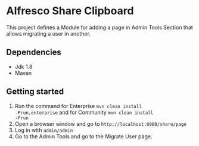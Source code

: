 # Alfresco Share Clipboard

This project defines a Module for adding a page in Admin Tools Section that allows migrating a user in another.

## Dependencies
- Jdk 1.8
- Maven

## Getting started
1. Run the command for Enterprise <code>mvn clean install -Prun,enterprise</code> and for Community <code>mvn clean install -Prun</code> 
2. Open a browser window and go to <code>http://localhost:8080/share/page</code>
3. Log in with <code>admin/admin</code>
4. Go to the Admin Tools and go to the Migrate User page.
